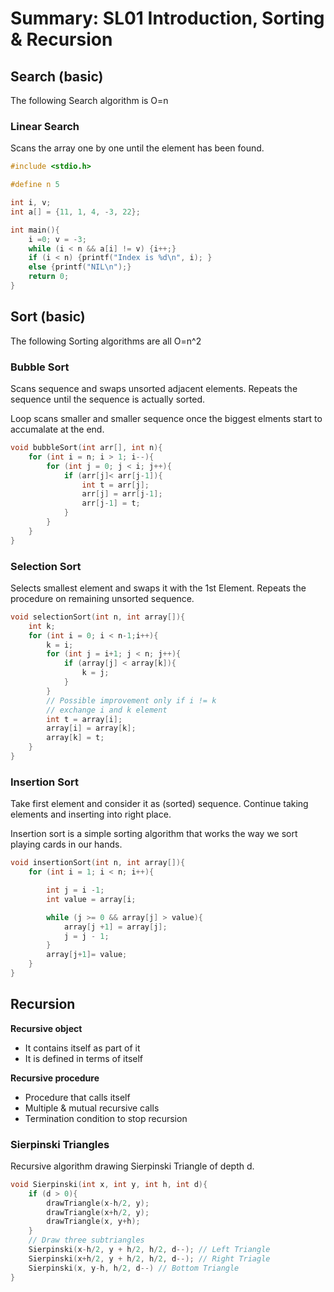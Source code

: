# Summary: SL01 Introduction, Sorting & Recursion

## Search (basic)

The following Search algorithm is O=n

### Linear Search

Scans the array one by one until the element has been found.

```c
#include <stdio.h>

#define n 5

int i, v;
int a[] = {11, 1, 4, -3, 22};

int main(){
    i =0; v = -3;
    while (i < n && a[i] != v) {i++;}
    if (i < n) {printf("Index is %d\n", i); }
    else {printf("NIL\n");}
    return 0;
}
```

## Sort (basic)

The following Sorting algorithms are all O=n^2

### Bubble Sort

Scans sequence and swaps unsorted adjacent elements. Repeats the sequence until the sequence is actually sorted.

Loop scans smaller and smaller sequence once the biggest elments start to accumalate at the end.

```c
void bubbleSort(int arr[], int n){
    for (int i = n; i > 1; i--){
        for (int j = 0; j < i; j++){
            if (arr[j]< arr[j-1]){
                int t = arr[j];
                arr[j] = arr[j-1];
                arr[j-1] = t;
            }
        }
    }
}
```

### Selection Sort

Selects smallest element and swaps it with the 1st Element. Repeats the procedure on remaining unsorted sequence.

```c
void selectionSort(int n, int array[]){
    int k;
    for (int i = 0; i < n-1;i++){
        k = i;
        for (int j = i+1; j < n; j++){
            if (array[j] < array[k]){
                k = j;
            }
        }
        // Possible improvement only if i != k
        // exchange i and k element
        int t = array[i];
        array[i] = array[k];
        array[k] = t;
    }
}
```

### Insertion Sort

Take first element and consider it as (sorted) sequence. Continue taking elements and inserting into right place.

Insertion sort is a simple sorting algorithm that works the way we sort playing cards in our hands.

```c
void insertionSort(int n, int array[]){
    for (int i = 1; i < n; i++){

        int j = i -1;
        int value = array[i;

        while (j >= 0 && array[j] > value){
            array[j +1] = array[j];
            j = j - 1;
        }
        array[j+1]= value;
    }
}
```

## Recursion

**Recursive object**

- It contains itself as part of it
- It is defined in terms of itself

**Recursive procedure**

- Procedure that calls itself
- Multiple & mutual recursive calls
- Termination condition to stop recursion

### Sierpinski Triangles

Recursive algorithm drawing Sierpinski Triangle of depth d.

```c
void Sierpinski(int x, int y, int h, int d){
    if (d > 0){
        drawTriangle(x-h/2, y);
        drawTriangle(x+h/2, y);
        drawTriangle(x, y+h);
    }
    // Draw three subtriangles
    Sierpinski(x-h/2, y + h/2, h/2, d--); // Left Triangle
    Sierpinski(x+h/2, y + h/2, h/2, d--); // Right Triagle
    Sierpinski(x, y-h, h/2, d--) // Bottom Triangle
}
```
